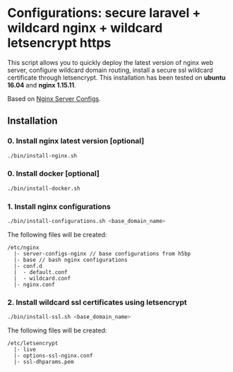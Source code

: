 # Configurations: secure laravel + wildcard nginx + wildcard letsencrypt https

This script allows you to quickly deploy the latest version of nginx web server, configure wildcard domain routing, install a secure ssl wildcard certificate through letsencrypt. This installation has been tested on **ubuntu 16.04** and **nginx 1.15.11**.

Based on [Nginx Server Configs](https://github.com/h5bp/server-configs-nginx).

## Installation

### 0. Install nginx latest version [optional]

```bash
./bin/install-nginx.sh
```

### 0. Install docker [optional]

```bash
./bin/install-docker.sh
```

### 1. Install nginx configurations

```bash
./bin/install-configurations.sh <base_domain_name>
```

The following files will be created:

```
/etc/nginx
  |- server-configs-nginx // base configurations from h5bp
  |- base // bash nginx configurations
  |- conf.d
  |  - default.conf
  |  - wildcard.conf
  |- nginx.conf
```

### 2. Install wildcard ssl certificates using letsencrypt

```bash
./bin/install-ssl.sh <base_domain_name>
```

The following files will be created:

```
/etc/letsencrypt
  |- live
  |- options-ssl-nginx.conf
  |- ssl-dhparams.pem
```

